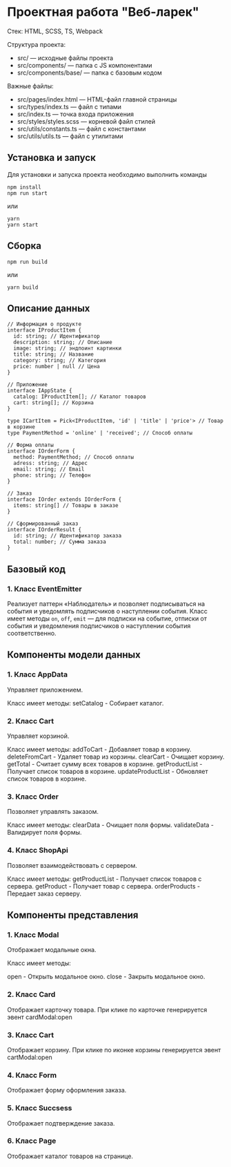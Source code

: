 # Проектная работа "Веб-ларек"

Стек: HTML, SCSS, TS, Webpack

Структура проекта:
- src/ — исходные файлы проекта
- src/components/ — папка с JS компонентами
- src/components/base/ — папка с базовым кодом

Важные файлы:
- src/pages/index.html — HTML-файл главной страницы
- src/types/index.ts — файл с типами
- src/index.ts — точка входа приложения
- src/styles/styles.scss — корневой файл стилей
- src/utils/constants.ts — файл с константами
- src/utils/utils.ts — файл с утилитами

## Установка и запуск
Для установки и запуска проекта необходимо выполнить команды

```
npm install
npm run start
```

или

```
yarn
yarn start
```
## Сборка

```
npm run build
```

или

```
yarn build
```

## Описание данных

```
// Информация о продукте
interface IProductItem {
  id: string; // Идентификатор
  description: string; // Описание
  image: string; // эндпоинт картинки
  title: string; // Название
  category: string; // Категория
  price: number | null // Цена
}

// Приложение
interface IAppState {
  catalog: IProductItem[]; // Каталог товаров
  cart: string[]; // Корзина
}

type ICartItem = Pick<IProductItem, 'id' | 'title' | 'price'> // Товар в корзине
type PaymentMethod = 'online' | 'received'; // Способ оплаты

// Форма оплаты
interface IOrderForm {
  method: PaymentMethod; // Способ оплаты
  adress: string; // Адрес
  email: string; // Email
  phone: string; // Телефон
}

// Заказ
interface IOrder extends IOrderForm {
  items: string[] // Товары в заказе
}

// Сформированный заказ
interface IOrderResult {
  id: string; // Идентификатор заказа
  total: number; // Сумма заказа
}
```

## Базовый код

### 1. Класс EventEmitter

Реализует паттерн «Наблюдатель» и позволяет подписываться на события и уведомлять подписчиков
о наступлении события.
Класс имеет методы ```on```, ```off```, ```emit``` — для подписки на событие, отписки от события и уведомления
подписчиков о наступлении события соответственно.

## Компоненты модели данных

### 1. Класс AppData

Управляет приложением.

Класс имеет методы:
setCatalog - Собирает каталог.

### 2. Класс Cart

Управляет корзиной.

Класс имеет методы:
addToCart - Добавляет товар в корзину.
deleteFromCart - Удаляет товар из корзины.
clearCart - Очищает корзину.
getTotal - Считает сумму всех товаров в корзине.
getProductList - Получает список товаров в корзине.
updateProductList - Обновляет список товаров в корзине.

### 3. Класс Order

Позволяет управлять заказом.

Класс имеет методы:
clearData - Очищает поля формы.
validateData - Валидирует поля формы.

### 4. Класс ShopApi

Позволяет взаимодействовать с сервером.

Класс имеет методы:
getProductList - Получает список товаров с сервера.
getProduct - Получает товар с сервера.
orderProducts - Передает заказ серверу.

## Компоненты представления

### 1. Класс Modal

Отображает модальные окна.

Класс имеет методы:

open - Открыть модальное окно.
close - Закрыть модальное окно.

### 2. Класс Card

Отображает карточку товара.
При клике по карточке генерируется эвент cardModal:open

### 3. Класс Cart

Отображает корзину.
При клике по иконке корзины генерируется эвент cartModal:open

### 4. Класс Form

Отображает форму оформления заказа.

### 5. Класс Succsess

Отображает подтверждение заказа.

### 6. Класс Page

Отображает каталог товаров на странице.